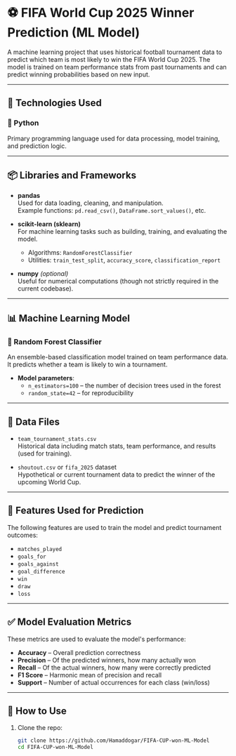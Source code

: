 # ⚽ FIFA World Cup 2025 Winner Prediction (ML Model)

A machine learning project that uses historical football tournament data to predict which team is most likely to win the FIFA World Cup 2025. The model is trained on team performance stats from past tournaments and can predict winning probabilities based on new input.

---

## 🚀 Technologies Used

### 🐍 Python
Primary programming language used for data processing, model training, and prediction logic.

---

## 📦 Libraries and Frameworks

- **pandas**  
  Used for data loading, cleaning, and manipulation.  
  Example functions: `pd.read_csv()`, `DataFrame.sort_values()`, etc.

- **scikit-learn (sklearn)**  
  For machine learning tasks such as building, training, and evaluating the model.  
  - Algorithms: `RandomForestClassifier`  
  - Utilities: `train_test_split`, `accuracy_score`, `classification_report`

- **numpy** *(optional)*  
  Useful for numerical computations (though not strictly required in the current codebase).

---

## 📊 Machine Learning Model

### 🎯 Random Forest Classifier
An ensemble-based classification model trained on team performance data. It predicts whether a team is likely to win a tournament.

- **Model parameters**:
  - `n_estimators=100` – the number of decision trees used in the forest
  - `random_state=42` – for reproducibility

---

## 📁 Data Files

- `team_tournament_stats.csv`  
  Historical data including match stats, team performance, and results (used for training).

- `shoutout.csv` or `fifa_2025` dataset  
  Hypothetical or current tournament data to predict the winner of the upcoming World Cup.

---

## 🧠 Features Used for Prediction

The following features are used to train the model and predict tournament outcomes:

- `matches_played`
- `goals_for`
- `goals_against`
- `goal_difference`
- `win`
- `draw`
- `loss`

---

## ✅ Model Evaluation Metrics

These metrics are used to evaluate the model's performance:

- **Accuracy** – Overall prediction correctness
- **Precision** – Of the predicted winners, how many actually won
- **Recall** – Of the actual winners, how many were correctly predicted
- **F1 Score** – Harmonic mean of precision and recall
- **Support** – Number of actual occurrences for each class (win/loss)

---

## 📌 How to Use

1. Clone the repo:
   ```bash
   git clone https://github.com/Hamaddogar/FIFA-CUP-won-ML-Model
   cd FIFA-CUP-won-ML-Model

